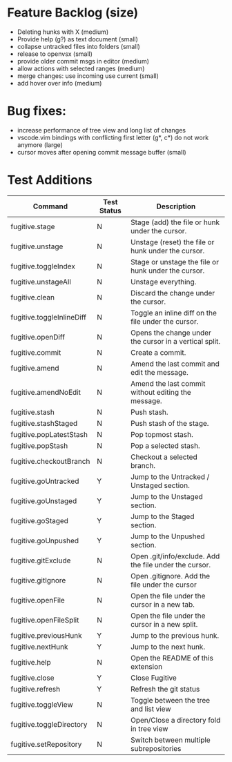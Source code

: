 # Feature Backlog (size)
* Deleting hunks with X (medium)
* Provide help (g?) as text document (small)
* collapse untracked files into folders (small)
* release to openvsx (small)
* provide older commit msgs in editor (medium)
* allow actions with selected ranges (medium)
* merge changes: use incoming use current (small)
* add hover over info (medium)

# Bug fixes:
* increase performance of tree view and long list of changes
* vscode.vim bindings with conflicting first letter (g*, c*) do not work anymore (large)
* cursor moves after opening commit message buffer (small)

# Test Additions

| Command                   | Test Status | Description                                            |
| ------------------------- | ----------- | ------------------------------------------------------ |
| fugitive.stage            | N           | Stage (add) the file or hunk under the cursor.         |
| fugitive.unstage          | N           | Unstage (reset) the file or hunk under the cursor.     |
| fugitive.toggleIndex      | N           | Stage or unstage the file or hunk under the cursor.    |
| fugitive.unstageAll       | N           | Unstage everything.                                    |
| fugitive.clean            | N           | Discard the change under the cursor.                   |
| fugitive.toggleInlineDiff | N           | Toggle an inline diff on the file under the cursor.    |
| fugitive.openDiff         | N           | Opens the change under the cursor in a vertical split. |
| fugitive.commit           | N           | Create a commit.                                       |
| fugitive.amend            | N           | Amend the last commit and edit the message.            |
| fugitive.amendNoEdit      | N           | Amend the last commit without editing the message.     |
| fugitive.stash            | N           | Push stash.                                            |
| fugitive.stashStaged      | N           | Push stash of the stage.                               |
| fugitive.popLatestStash   | N           | Pop topmost stash.                                     |
| fugitive.popStash         | N           | Pop a selected stash.                                  |
| fugitive.checkoutBranch   | N           | Checkout a selected branch.                            |
| fugitive.goUntracked      | Y           | Jump to the Untracked / Unstaged section.              |
| fugitive.goUnstaged       | Y           | Jump to the Unstaged section.                          |
| fugitive.goStaged         | Y           | Jump to the Staged section.                            |
| fugitive.goUnpushed       | Y           | Jump to the Unpushed section.                          |
| fugitive.gitExclude       | N           | Open .git/info/exclude. Add the file under the cursor. |
| fugitive.gitIgnore        | N           | Open .gitignore. Add the file under the cursor         |
| fugitive.openFile         | N           | Open the file under the cursor in a new tab.           |
| fugitive.openFileSplit    | N           | Open the file under the cursor in a new split.         |
| fugitive.previousHunk     | Y           | Jump to the previous hunk.                             |
| fugitive.nextHunk         | Y           | Jump to the next hunk.                                 |
| fugitive.help             | N           | Open the README of this extension                      |
| fugitive.close            | Y           | Close Fugitive                                         |
| fugitive.refresh          | Y           | Refresh the git status                                 |
| fugitive.toggleView       | N           | Toggle between the tree and list view                  |
| fugitive.toggleDirectory  | N           | Open/Close a directory fold in tree view               |
| fugitive.setRepository    | N           | Switch between multiple subrepositories                |